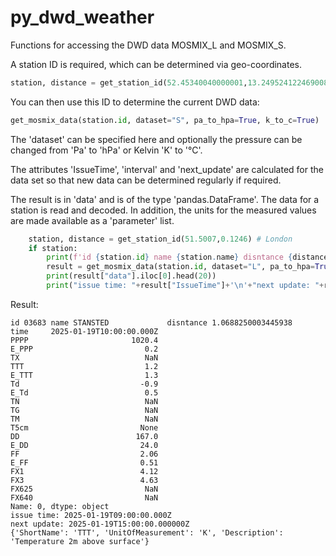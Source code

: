 # py_dwd_weather 

Functions for accessing the DWD data MOSMIX_L and MOSMIX_S.

A station ID is required, which can be determined via geo-coordinates.

```python
station, distance = get_station_id(52.45340040000001,13.249524122469008) # Berlin

```

You can then use this ID to determine the current DWD data:

```python
get_mosmix_data(station.id, dataset="S", pa_to_hpa=True, k_to_c=True)
```
The 'dataset' can be specified here and optionally the pressure can be changed from 'Pa' to 'hPa' or Kelvin 'K' to '°C'.

The attributes 'IssueTime', 'interval' and 'next_update' are calculated for the data set so that new data can be determined regularly if required.

The result is in 'data' and is of the type 'pandas.DataFrame'.
The data for a station is read and decoded. In addition, the units for the measured values are made available as a 'parameter' list.

```python
    station, distance = get_station_id(51.5007,0.1246) # London
    if station:
        print(f'id {station.id} name {station.name} disntance {distance}')
        result = get_mosmix_data(station.id, dataset="L", pa_to_hpa=True, k_to_c=True)
        print(result["data"].iloc[0].head(20))
        print("issue time: "+result["IssueTime"]+'\n'+"next update: "+result["next_update"])
```
Result:
```
id 03683 name STANSTED             disntance 1.0688250003445938
time     2025-01-19T10:00:00.000Z
PPPP                       1020.4
E_PPP                         0.2
TX                            NaN
TTT                           1.2
E_TTT                         1.3
Td                           -0.9
E_Td                          0.5
TN                            NaN
TG                            NaN
TM                            NaN
T5cm                         None
DD                          167.0
E_DD                         24.0
FF                           2.06
E_FF                         0.51
FX1                          4.12
FX3                          4.63
FX625                         NaN
FX640                         NaN
Name: 0, dtype: object
issue time: 2025-01-19T09:00:00.000Z
next update: 2025-01-19T15:00:00.000000Z
{'ShortName': 'TTT', 'UnitOfMeasurement': 'K', 'Description': 'Temperature 2m above surface'}
```
